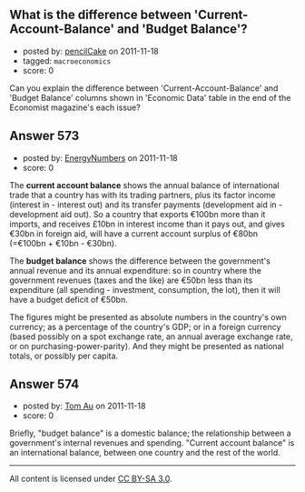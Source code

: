 ## What is the difference between 'Current-Account-Balance' and 'Budget Balance'?

- posted by: [pencilCake](https://stackexchange.com/users/-1/403-pencilcake) on 2011-11-18
- tagged: `macroeconomics`
- score: 0

Can you explain the difference between 'Current-Account-Balance' and 'Budget Balance' columns shown in 'Economic Data' table in the end of the Economist magazine's each issue?




## Answer 573

- posted by: [EnergyNumbers](https://stackexchange.com/users/-1/104-energynumbers) on 2011-11-18
- score: 0

The **current account balance** shows the annual balance of international trade that a country has with its trading partners, plus its factor income (interest in - interest out) and its transfer payments (development aid in - development aid out). So a country that exports €100bn more than it imports, and receives £10bn in interest income than it pays out, and gives €30bn in foreign aid, will have a current account surplus of €80bn (=€100bn + €10bn - €30bn).

The **budget balance** shows the difference between the government's annual revenue and its annual expenditure: so in country where the government revenues (taxes and the like) are €50bn less than its expenditure (all spending - investment, consumption, the lot), then it will have a budget deficit of €50bn.

The figures might be presented as absolute numbers in the country's own currency; as a percentage of the country's GDP; or in a foreign currency (based possibly on a spot exchange rate, an annual average exchange rate, or on purchasing-power-parity). And they might be presented as national totals, or possibly per capita.


## Answer 574

- posted by: [Tom Au](https://stackexchange.com/users/-1/178-tom-au) on 2011-11-18
- score: 0

Briefly, "budget balance" is a domestic balance; the relationship between a government's internal revenues and spending. "Current account balance" is an international balance, between one country and the rest of the world.



---

All content is licensed under [CC BY-SA 3.0](https://creativecommons.org/licenses/by-sa/3.0/).
